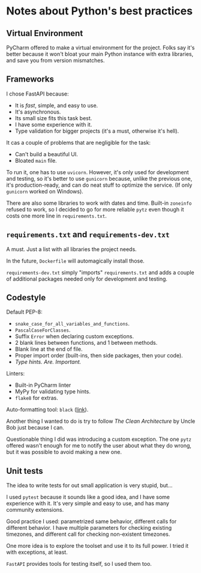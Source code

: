# Notes about Python's best practices

## Virtual Environment

PyCharm offered to make a virtual environment for the project.
Folks say it's better because it won't bloat your main Python instance with extra libraries,
and save you from version mismatches.

## Frameworks

I chose FastAPI because:
- It is _fast_, simple, and easy to use.
- It's asynchronous.
- Its small size fits this task best.
- I have some experience with it.
- Type validation for bigger projects (it's a must, otherwise it's hell).

It cas a couple of problems that are negligible for the task:
- Can't build a beautiful UI.
- Bloated `main` file.

To run it, one has to use `uvicorn`.
However, it's only used for development and testing,
so it's better to use `gunicorn` because, unlike the previous one,
it's production-ready, and can do neat stuff to optimize the service.
(If only `gunicorn` worked on Windows).

There are also some libraries to work with dates and time. Built-in `zoneinfo` refused to work,
so I decided to go for more reliable `pytz` even though it costs one more line in `requirements.txt`.

## `requirements.txt` and `requirements-dev.txt`

A must. Just a list with all libraries the project needs.

In the future, `Dockerfile` will automagically install those.

`requirements-dev.txt` simply "imports" `requirements.txt` and
adds a couple of additional packages needed only for development and testing.

## Codestyle

Default PEP-8:
- `snake_case_for_all_variables_and_functions`.
- `PascalCaseForClasses`.
- Suffix `Error` when declaring custom exceptions.
- 2 blank lines between functions, and 1 between methods.
- Blank line at the end of file.
- Proper import order (built-ins, then side packages, then your code).
- *Type hints. Are. Important.*

Linters:
- Built-in PyCharm linter
- MyPy for validating type hints.
- `flake8` for extras.

Auto-formatting tool: `black` ([link](https://github.com/psf/black)).

Another thing I wanted to do is try to follow _The Clean Architecture_ by Uncle Bob just because I can.

Questionable thing I did was introducing a custom exception.
The one `pytz` offered wasn't enough for me to notify the user about what they do wrong,
but it was possible to avoid making a new one.

## Unit tests

The idea to write tests for out small application is very stupid, but...

I used `pytest` because it sounds like a good idea, and I have some experience with it.
It's very simple and easy to use, and has many community extensions.

Good practice I used: parametrized same behavior, different calls for different behavior.
I have multiple parameters for checking existing timezones, and different call for checking non-existent timezones.

One more idea is to explore the toolset and use it to its full power. I tried it with exceptions, at least.

`FastAPI` provides tools for testing itself, so I used them too.
